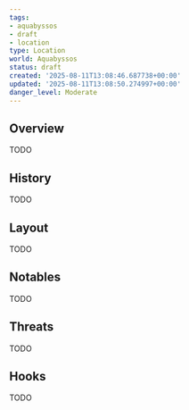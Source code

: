 ```yaml
---
tags:
- aquabyssos
- draft
- location
type: Location
world: Aquabyssos
status: draft
created: '2025-08-11T13:08:46.687738+00:00'
updated: '2025-08-11T13:08:50.274997+00:00'
danger_level: Moderate
---
```



## Overview

TODO
## History

TODO
## Layout

TODO
## Notables

TODO
## Threats

TODO
## Hooks

TODO
